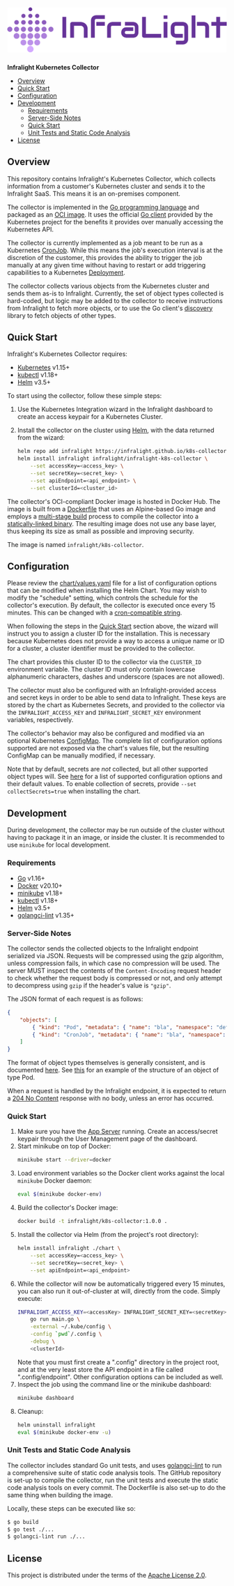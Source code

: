 # ![Infralight Logo](project-logo.png)

**Infralight Kubernetes Collector**

<!-- vim-markdown-toc GFM -->

* [Overview](#overview)
* [Quick Start](#quick-start)
* [Configuration](#configuration)
* [Development](#development)
    * [Requirements](#requirements)
    * [Server-Side Notes](#server-side-notes)
    * [Quick Start](#quick-start-1)
    * [Unit Tests and Static Code Analysis](#unit-tests-and-static-code-analysis)
* [License](#license)

<!-- vim-markdown-toc -->

## Overview

This repository contains Infralight's Kubernetes Collector, which collects
information from a customer's Kubernetes cluster and sends it to the Infralight
SaaS. This means it is an on-premises component.

The collector is implemented in the [Go programming language](https://golang.org/) and packaged as an
[OCI image](https://github.com/opencontainers/image-spec). It uses the official [Go client](https://github.com/kubernetes/client-go) provided by the
Kubernetes project for the benefits it provides over manually accessing the
Kubernetes API.

The collector is currently implemented as a job meant to be run as a Kubernetes
[CronJob](https://kubernetes.io/docs/tasks/job/automated-tasks-with-cron-jobs/). While this means the job's execution interval is at the discretion
of the customer, this provides the ability to trigger the job manually at any
given time without having to restart or add triggering capabilities to a
Kubernetes [Deployment](https://kubernetes.io/docs/concepts/workloads/controllers/deployment/).

The collector collects various objects from the Kubernetes cluster and sends them
as-is to Infralight. Currently, the set of object types collected is hard-coded,
but logic may be added to the collector to receive instructions from Infralight
to fetch more objects, or to use the Go client's [discovery](https://pkg.go.dev/k8s.io/client-go@v1.5.2/1.5/discovery) library
to fetch objects of other types.

## Quick Start

Infralight's Kubernetes Collector requires:

* [Kubernetes](https://kubernetes.io/) v1.15+
* [kubectl](https://kubernetes.io/docs/tasks/tools/#kubectl) v1.18+
* [Helm](https://helm.sh/) v3.5+

To start using the collector, follow these simple steps:

1. Use the Kubernetes Integration wizard in the Infralight dashboard to create
   an access keypair for a Kubernetes Cluster.
2. Install the collector on the cluster using [Helm](https://helm.sh/), with the
   data returned from the wizard:

    ```sh
    helm repo add infralight https://infralight.github.io/k8s-collector
    helm install infralight infralight/infralight-k8s-collector \
        --set accessKey=<access_key> \
        --set secretKey=<secret_key> \
        --set apiEndpoint=<api_endpoint> \
        --set clusterId=<cluster_id>
    ```

The collector's OCI-compliant Docker image is hosted in Docker Hub. The image is
built from a [Dockerfile](Dockerfile) that uses an Alpine-based Go image
and employs a [multi-stage build](https://docs.docker.com/develop/develop-images/multistage-build/) process to compile the collector into a
[statically-linked binary](https://en.wikipedia.org/wiki/Static_library). The resulting image does not use any base layer,
thus keeping its size as small as possible and improving security.

The image is named `infralight/k8s-collector`.

## Configuration

Please review the [chart/values.yaml](chart/values.yaml) file for a list of
configuration options that can be modified when installing the Helm Chart.
You may wish to modify the "schedule" setting, which controls the schedule for
the collector's execution. By default, the collector is executed once every 15
minutes. This can be changed with a [cron-compatible string](https://cron.help/).

When following the steps in the [Quick Start](#quick-start) section above, the wizard will
instruct you to assign a cluster ID for the installation. This is necessary
because Kubernetes does not provide a way to access a unique name or ID for a
cluster, a cluster identifier must be provided to the collector.

The chart provides this cluster ID to the collector via the `CLUSTER_ID` environment
variable. The cluster ID must only contain lowercase alphanumeric characters,
dashes and underscore (spaces are not allowed).

The collector must also be configured with an Infralight-provided access and secret
keys in order to be able to send data to Infralight. These keys are stored by the
chart as Kubernetes Secrets, and provided to the collector via the
`INFRALIGHT_ACCESS_KEY` and `INFRALIGHT_SECRET_KEY` environment variables,
respectively.

The collector's behavior may also be configured and modified via an optional
Kubernetes [ConfigMap](https://kubernetes.io/docs/concepts/configuration/configmap/). The complete list of configuration options
supported are not exposed via the chart's values file, but the resulting ConfigMap
can be manually modified, if necessary.

Note that by default, secrets are _not_ collected, but all other supported object types
will. See [here](https://github.com/infralight/k8s-collector/blob/main/collector/config.go#L81) for a list of supported configuration options and their
default values. To enable collection of secrets, provide `--set collectSecrets=true`
when installing the chart.

## Development

During development, the collector may be run outside of the cluster without
having to package it in an image, or inside the cluster. It is recommended to
use `minikube` for local development.

### Requirements

* [Go](https://golang.org/) v1.16+
* [Docker](https://www.docker.com/) v20.10+
* [minikube](https://minikube.sigs.k8s.io/docs/) v1.18+
* [kubectl](https://kubernetes.io/docs/tasks/tools/#kubectl) v1.18+
* [Helm](https://helm.sh/) v3.5+
* [golangci-lint](https://golangci-lint.run/) v1.35+

### Server-Side Notes

The collector sends the collected objects to the Infralight endpoint serialized
via JSON. Requests will be compressed using the gzip algorithm, unless
compression fails, in which case no compression will be used. The server MUST
inspect the contents of the `Content-Encoding` request header to check whether
the request body is compressed or not, and only attempt to decompress using
`gzip` if the header's value is `"gzip"`.

The JSON format of each request is as follows:

```json
{
    "objects": [
        { "kind": "Pod", "metadata": { "name": "bla", "namespace": "default" } },
        { "kind": "CronJob", "metadata": { "name": "bla", "namespace": "default" } }
    ]
}
```

The format of object types themselves is generally consistent, and is
documented [here](https://github.com/kubernetes/community/blob/master/contributors/devel/sig-architecture/api-conventions.md#types-kinds).
See [this](https://pkg.go.dev/k8s.io/api/core/v1#Pod) for an example of the structure of an object of type Pod.

When a request is handled by the Infralight endpoint, it is expected to return
a [204 No Content](https://developer.mozilla.org/en-US/docs/Web/HTTP/Status/204) response with no body, unless an error has occurred.

### Quick Start

1. Make sure you have the [App Server](https://github.com/infralight/app-server) running. Create an access/secret keypair
   through the User Management page of the dashboard.
2. Start minikube on top of Docker:
    ```sh
    minikube start --driver=docker
    ```
3. Load environment variables so the Docker client works against the local
   `minikube` Docker daemon:
    ```sh
    eval $(minikube docker-env)
    ```
4. Build the collector's Docker image:
    ```sh
    docker build -t infralight/k8s-collector:1.0.0 .
    ```
5. Install the collector via Helm (from the project's root directory):
    ```sh
    helm install infralight ./chart \
        --set accessKey=<access_key> \
        --set secretKey=<secret_key> \
        --set apiEndpoint=<api_endpoint>
    ```
6. While the collector will now be automatically triggered every 15 minutes,
   you can also run it out-of-cluster at will, directly from the code. Simply
   execute:
    ```sh
    INFRALIGHT_ACCESS_KEY=<accessKey> INFRALIGHT_SECRET_KEY=<secretKey> \
        go run main.go \
        -external ~/.kube/config \
        -config `pwd`/.config \
        -debug \
        <clusterId>
    ```
    Note that you must first create a ".config" directory in the project root,
    and at the very least store the API endpoint in a file called ".config/endpoint".
    Other configuration options can be included as well.
8. Inspect the job using the command line or the minikube dashboard:
    ```sh
    minikube dashboard
    ```
9. Cleanup:
    ```sh
    helm uninstall infralight
    eval $(minikube docker-env -u)
    ```

### Unit Tests and Static Code Analysis

The collector includes standard Go unit tests, and uses [golangci-lint](https://golangci-lint.run/) to run a
comprehensive suite of static code analysis tools. The GitHub repository is set-up
to compile the collector, run the unit tests and execute the static code analysis
tools on every commit. The Dockerfile is also set-up to do the same thing when
building the image.

Locally, these steps can be executed like so:

```sh
$ go build
$ go test ./...
$ golangci-lint run ./...
```

## License

This project is distributed under the terms of the [Apache License 2.0](LICENSE).
